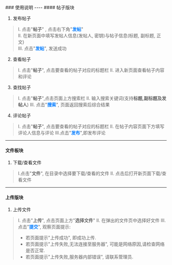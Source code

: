 <br />
### 使用说明
----
#### 帖子版块

1. 发布帖子

> I. 点击"**帖子**" , 点击右下角"<strong style="color:#007bff;">发帖</strong>"  
> II. 在新页面中填写发帖人信息(发帖人, 密钥)与帖子信息(标题, 副标题, 正文)  
> III. 点击"<strong style="color:#007bff;">发帖</strong>", 发送成功

2. 查看帖子

> I. 点击"**帖子**", 点击要查看的帖子对应的标题栏
> II. 进入新页面查看帖子内容和评论


3. 查找帖子

> I. 点击"**帖子**",点击页面上方搜索栏
> II. 输入搜索关键词(支持**标题,副标题及发帖人**)
> III. 点击"<strong style="color:#007bff;">搜索</strong>", 页面返回搜索后综合结果


4. 评论帖子
> I. 点击"**帖子**", 点击要查看的帖子对应的标题栏
> II. 在帖子内容页面下方填写评论人信息与评论
> III.点击"<strong style="color:#007bff;">发布</strong>",即发布评论
----
#### 文件板块

1. 下载/查看文件

> I.点击"**文件**", 在目录中选择要下载/查看的文件
> II. 点击后打开新页面下载/查看文件
----
#### 上传版块

1. 上传文件

> I. 点击"**上传**", 点击页面上方"**选择文件**"
> II. 在弹出的文件页中选择好文件
> III. 点击"<strong style="color:#007bff;">提交</strong>", 观察页面提示: 
> - 若页面提示"上传成功", 即成功上传.
> - 若页面提示"上传失败,无法连接至服务器", 可能是网络原因,请检查网络是否正常.
> - 若页面提示"上传失败,服务器内部错误", 请联系管理员.